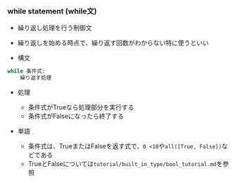 ### while statement (while文)

- 繰り返し処理を行う制御文

- 繰り返しを始める時点で、繰り返す回数がわからない特に使うといい

- 構文
```python
while 条件式:
    繰り返す処理
```

- 処理
    - 条件式がTrueなら処理部分を実行する
    - 条件式がFalseになったら終了する

- 単語
    - 条件式は、TrueまたはFalseを返す式で、`0 <10`や`all([True, False])`などである
    - TrueとFalseについては`tutorial/built_in_type/bool_tutorial.md`を参照
